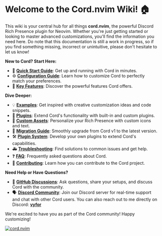 # Welcome to the Cord.nvim Wiki! 🏠

This wiki is your central hub for all things **cord.nvim**, the powerful Discord Rich Presence plugin for Neovim. Whether you're just getting started or looking to master advanced customizations, you'll find the information you need here. Do note that this documentation is still a work in progress, so if you find something missing, incorrect or unintuitive, please don't hesitate to let us know!

**New to Cord? Start Here:**

- 🚀 **[Quick Start Guide](../../README.md#📦-quick-start)**: Get up and running with Cord in minutes.
- ⚙️ **[Configuration Guide](./Configuration.md)**: Learn how to customize Cord to perfectly match your preferences.
- 💎 **[Key Features](../../README.md#💎-key-features)**: Discover the powerful features Cord offers.

**Dive Deeper:**

- 💡 **[Examples](./Examples.md)**: Get inspired with creative customization ideas and code snippets.
- 🔌 **[Plugins](./Plugins.md)**: Extend Cord's functionality with built-in and custom plugins.
- 🎨 **[Custom Assets](./Assets.md)**: Personalize your Rich Presence with custom icons and text.
- 📖 **[Migration Guide](./Migration.md)**:  Smoothly upgrade from Cord v1 to the latest version.
- 🛠️ **[Plugin System](./Plugin-System.md)**: Develop your own plugins to extend Cord's capabilities.
- 🚑 **[Troubleshooting](./Troubleshooting.md)**: Find solutions to common issues and get help.
- ❓ **[FAQ](./FAQ.md)**: Frequently asked questions about Cord.
- 🤝 **[Contributing](./Contributing.md)**:  Learn how you can contribute to the Cord project.

**Need Help or Have Questions?**

- 💬 **[GitHub Discussions](https://github.com/vyfor/cord.nvim/discussions)**: Ask questions, share your setups, and discuss Cord with the community.
- 🗣️ **[Discord Community](https://discord.gg/q9rC4bjCHv)**: Join our Discord server for real-time support and chat with other Cord users. You can also reach out to me directly on Discord: <a href="https://discord.com/users/446729269872427018">**vyfor**</a>

We're excited to have you as part of the Cord community! Happy customizing!

<div><a href="https://discord.gg/q9rC4bjCHv"><img src="https://discord.com/api/guilds/1322899307925602366/widget.png?style=banner3" alt="cord.nvim"/></a></div>
